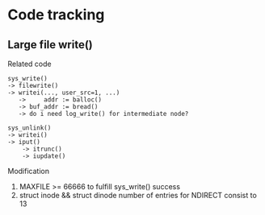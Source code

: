 # Code tracking

## Large file write()

Related code

```
sys_write()
-> filewrite()
-> writei(..., user_src=1, ...)
   ->     addr := balloc()
   -> buf_addr := bread()
   -> do i need log_write() for intermediate node?

sys_unlink()
-> writei()
-> iput()
    -> itrunc()
    -> iupdate()
```

Modification

1. MAXFILE >= 66666 to fulfill sys_write() success
2. struct inode && struct dinode
    number of entries for NDIRECT consist to 13
```
